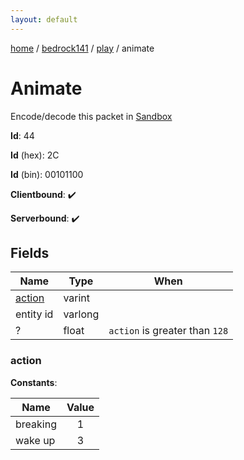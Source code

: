 ```yaml
---
layout: default
---
```


[home](/)  /  [bedrock141](/protocol/bedrock141)  /  [play](/protocol/bedrock141/play)  /  animate

# Animate

Encode/decode this packet in [Sandbox](../../../sandbox/bedrock141#play.animate)

**Id**: 44

**Id** (hex): 2C

**Id** (bin): 00101100

**Clientbound**: ✔️

**Serverbound**: ✔️

## Fields

Name | Type | When
---|---|:---:
[action](#action) | varint | 
entity id | varlong | 
? | float | <code>action</code> is greater than <code>128</code>

### action

**Constants**:

Name | Value
---|:---:
breaking | 1
wake up | 3
